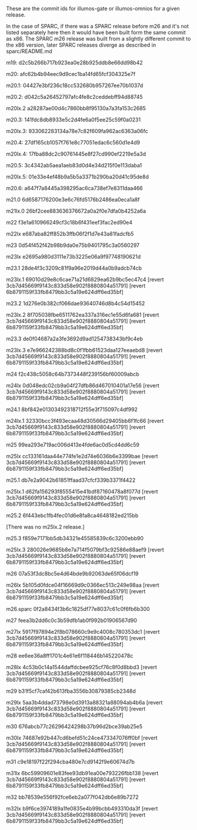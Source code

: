 These are the commit ids for illumos-gate or illumos-omnios
for a given release.

In the case of SPARC, if there was a SPARC release before m26 and it's not
listed  separately here then it would have been built form the same commit
as x86. The SPARC m26 release was built from a slightly different commit to
the x86 version, later SPARC releases diverge as described in sparc/README.md

m19:
d2c5b266b717b923ea0e28b925ddb8e66dd98b42

m20:
afc62b4b94eec9d9cec1ba14fd65fcf304325e7f

m20.1:
04427e3bf236c18cc532680b957267ee70b1037d

m20.2:
d042c5a26452797afc4fe8c2ceddebff94d88745

m20lx.2
a28287ae00d4c7860bb8f95130a7a3fa153c2685

m20.3:
141fdc8db8933e5c2d4fe6a0f5ee25c59f0a0231

m20lx.3:
933062283134a78e7c82f609fa962ac6363a06fc

m20.4:
27df165cb1057f761e8c77051edac6c560d1e4d9

m20lx.4:
17fba88dc2c90761445e8f27cd990ef2219e5a3d

m20.5:
3c4342ab5aea1aeb83d0d4e34d215f0e113daba1

m20lx.5:
01e33e4ef48b9a5b5a3371b290ba20d41c95de8d

m20.6:
a647f7a8445a398295ac6ca738ef7e8311daa466

m21.0
6d6587176200e3e6c76fd5176b2486ea0eca1a8f

m21lx.0
26bf2cee883636376672a0a2f0e7dfa0b4252a6a

m22
f3e1a610966249cf3c18b6f431eef3fac2ed90e4

m22lx
e687aba82ff852b3ffb06f2f1d7e43a81fadcfb5

m23
0d54f452f42b98b9da0e75b9401795c3a0560297

m23lx
e2695a980d3111e73b3225e06a9f97748190621d

m23.1
28de4f3c3209c81f9a96e2019d44a0b9adcb74cb

m23lx.1
69010d29e8c6cae71a21d6829ea62b9bc5ec47c4
[revert 3cb7d45669f9143c833d58e902f8880804a51791]
[revert 6b8791159f33fb8479bb3c5a19e624dff6ed35bf]

m23.2
1d276e0b382cf066dae93640746d8b4c54d15452

m23lx.2
8f705038fbe6511762ea337a316ec1e55d6fa681
[revert 3cb7d45669f9143c833d58e902f8880804a51791]
[revert 6b8791159f33fb8479bb3c5a19e624dff6ed35bf]

m23.3
de0f04687a2a3fe3692d9ad1254738343bf9c4eb

m23lx.3
e7e966242388bd8c0f1fbb61523daa127eeaebd8
[revert 3cb7d45669f9143c833d58e902f8880804a51791]
[revert 6b8791159f33fb8479bb3c5a19e624dff6ed35bf]

m24
f2c438c5058c64b7373448f239156bf60009abcb

m24lx
0d048edc02cb9a04f27dfb86d467010401a17e56
[revert 3cb7d45669f9143c833d58e902f8880804a51791]
[revert 6b8791159f33fb8479bb3c5a19e624dff6ed35bf]

m24.1
8bf842e01303492318712f55e3f715097c4df992

m24lx.1
32330bcc3f493ecaa48d30566d29405bb6f1fc66
[revert 3cb7d45669f9143c833d58e902f8880804a51791]
[revert 6b8791159f33fb8479bb3c5a19e624dff6ed35bf]

m25
99ea293e719ac006d413e4fde6ac0d5cd4dd6c59

m25lx
cc133161daa44e774fe1e2d74e6036b6e3399bae
[revert 3cb7d45669f9143c833d58e902f8880804a51791]
[revert 6b8791159f33fb8479bb3c5a19e624dff6ed35bf]

m25.1
db7e2a9042b61851ffaad37cfcf339b3371f4422

m25lx.1
d62fa156293f8555415e41bdf87160478a8f077d
[revert 3cb7d45669f9143c833d58e902f8880804a51791]
[revert 6b8791159f33fb8479bb3c5a19e624dff6ed35bf]

m25.2
6f443ebc1fb4fec01d6e8fa8ca4648182ed215bb

[There was no m25lx.2 release.]

m25.3
f859e7171bb5db34321e45585839c6c3200ebb90

m25lx.3
280026e9685b8e7a714f5079bf3c92586e88aef9
[revert 3cb7d45669f9143c833d58e902f8880804a51791]
[revert 6b8791159f33fb8479bb3c5a19e624dff6ed35bf]

m26
07a53f3dc8bc5e4d64bde9b92063de65f06dcf19

m26lx
5b105d0fdce04f16669d9c0366ec513c249e98aa
[revert 3cb7d45669f9143c833d58e902f8880804a51791]
[revert 6b8791159f33fb8479bb3c5a19e624dff6ed35bf]

m26.sparc
0f2a8434f3b6c1825df77e8037c61c0f6fb6b300

m27
feea3b2dd6c0c3b59dfb1ab0f992b01906567d90

m27lx
5917f97894e2f8b078660c9e9c4008c780353dc1
[revert 3cb7d45669f9143c833d58e902f8880804a51791]
[revert 6b8791159f33fb8479bb3c5a19e624dff6ed35bf]

m28
ee6ee36a8ff1701c4e61e6f118446b145220478c

m28lx
4c53b0c14a1544daffdcbee925cf76c8f0d8bbd3
[revert 3cb7d45669f9143c833d58e902f8880804a51791]
[revert 6b8791159f33fb8479bb3c5a19e624dff6ed35bf]

m29
b31f5cf7caf42b613fba3556b30879385cb2348d

m29lx
5aa3b4ddad73798e0d3913a88321a88094ab4b6a
[revert 3cb7d45669f9143c833d58e902f8880804a51791]
[revert 6b8791159f33fb8479bb3c5a19e624dff6ed35bf]

m30
676abcb77c26296424298b37b96d2bce39ab25e5

m30lx
74687e92b447cd6befd51c24ce473347076ff0bf
[revert 3cb7d45669f9143c833d58e902f8880804a51791]
[revert 6b8791159f33fb8479bb3c5a19e624dff6ed35bf]

m31
c9e18197f22f294cba480e7cd9142f9e60674d7b

m31lx
6bc59909601e83fee93db91ea00e793226fbb138
[revert 3cb7d45669f9143c833d58e902f8880804a51791]
[revert 6b8791159f33fb8479bb3c5a19e624dff6ed35bf]

m32
bb78539e556f92fce6eb2a077f042db6e89b7272

m32lx
b9f6ce3974189a1fe0835e4b99bcbb493310da3f
[revert 3cb7d45669f9143c833d58e902f8880804a51791]
[revert 6b8791159f33fb8479bb3c5a19e624dff6ed35bf]

